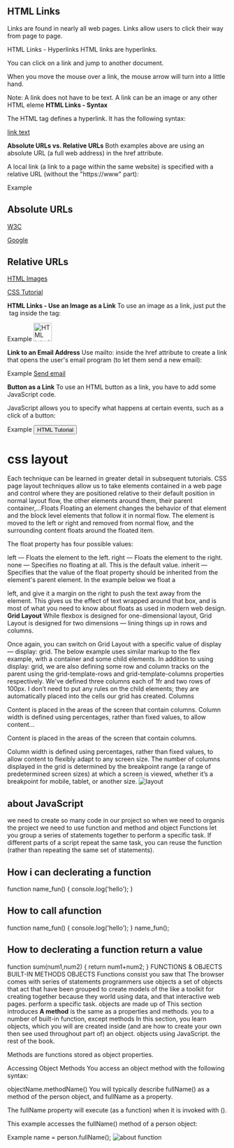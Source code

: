 ## HTML Links
Links are found in nearly all web pages. Links allow users to click their way from page to page.

HTML Links - Hyperlinks
HTML links are hyperlinks.

You can click on a link and jump to another document.

When you move the mouse over a link, the mouse arrow will turn into a little hand.

Note: A link does not have to be text. A link can be an image or any other HTML eleme
**HTML Links - Syntax**

The HTML <a> tag defines a hyperlink. It has the following syntax:

<a href="url">link text</a>

**Absolute URLs vs. Relative URLs**
Both examples above are using an absolute URL (a full web address) in the href attribute.

A local link (a link to a page within the same website) is specified with a relative URL (without the "https://www" part):


Example
<h2>Absolute URLs</h2>
<p><a href="https://www.w3.org/">W3C</a></p>
<p><a href="https://www.google.com/">Google</a></p>

<h2>Relative URLs</h2>
<p><a href="html_images.asp">HTML Images</a></p>
<p><a href="/css/default.asp">CSS Tutorial</a></p>

**HTML Links - Use an Image as a Link**
To use an image as a link, just put the <img> tag inside the <a> tag:

Example
<a href="default.asp">
<img src="smiley.gif" alt="HTML tutorial" style="width:42px;height:42px;">
</a>

**Link to an Email Address**
Use mailto: inside the href attribute to create a link that opens the user's email program (to let them send a new email):

Example
<a href="mailto:someone@example.com">Send email</a>

**Button as a Link**
To use an HTML button as a link, you have to add some JavaScript code.

JavaScript allows you to specify what happens at certain events, such as a click of a button:

Example
<button onclick="document.location='default.asp'">HTML Tutorial</button>
# css layout
Each technique can be learned in greater detail in subsequent tutorials. CSS page layout techniques allow us to take elements contained in a web page and control where they are positioned relative to their default position in normal layout flow, the other elements around them, their parent container,...Floats
Floating an element changes the behavior of that element and the block level elements that follow it in normal flow. The element is moved to the left or right and removed from normal flow, and the surrounding content floats around the floated item.

The float property has four possible values:

left — Floats the element to the left.
right — Floats the element to the right.
none — Specifies no floating at all. This is the default value.
inherit — Specifies that the value of the float property should be inherited from the element's parent element.
In the example below we float a <div> left, and give it a margin on the right to push the text away from the element. This gives us the effect of text wrapped around that box, and is most of what you need to know about floats as used in modern web design.
**Grid Layout**
While flexbox is designed for one-dimensional layout, Grid Layout is designed for two dimensions — lining things up in rows and columns.

Once again, you can switch on Grid Layout with a specific value of display — display: grid. The below example uses similar markup to the flex example, with a container and some child elements. In addition to using display: grid, we are also defining some row and column tracks on the parent using the grid-template-rows and grid-template-columns properties respectively. We've defined three columns each of 1fr and two rows of 100px. I don’t need to put any rules on the child elements; they are automatically placed into the cells our grid has created.
Columns

Content is placed in the areas of the screen that contain columns. Column width is defined using percentages, rather than fixed values, to allow content...

Content is placed in the areas of the screen that contain columns.

Column width is defined using percentages, rather than fixed values, to allow content to flexibly adapt to any screen size. The number of columns displayed in the grid is determined by the breakpoint range (a range of predetermined screen sizes) at which a screen is viewed, whether it’s a breakpoint for mobile, tablet, or another size.
![layout](https://visme.co/blog/wp-content/uploads/2018/03/How-Grids-Can-Help-You-Create-Professional-Looking-Designs-Composite-Grids.png)

## about JavaScript
we need to create so many code in our project so when we need to organis the project we need to use function and method and object Functions let you group a series of statements together to perform a 
specific task. If different parts of a script repeat the same task, you can 
reuse the function (rather than repeating the same set of statements).
## How i can declerating a function
function name_fun()
{
console.log('hello');
}
## How to call afunction 
function name_fun()
{
console.log('hello');
}
name_fun();
## How to declerating a function return a value
 function sum(num1,num2)
 {
return num1+num2;
 }
FUNCTIONS & OBJECTS BUILT-IN 
METHODS OBJECTS 
Functions consist  you saw that The browser comes with 
series of statements programmers use objects a set of objects that act 
that have been grouped to create models of the like a toolkit for creating 
together because they world using data, and that interactive web pages. 
perform a specific task. objects are made up of This section introduces 
**A method** is the same as a properties and methods. you to a number of built-in 
function, except methods In this section, you learn objects, which you will 
are created inside (and are how to create your own then see used throughout 
part of) an object. objects using JavaScript. the rest of the book. 

 Methods are functions stored as object properties.

Accessing Object Methods
You access an object method with the following syntax:

objectName.methodName()
You will typically describe fullName() as a method of the person object, and fullName as a property.

The fullName property will execute (as a function) when it is invoked with ().

This example accesses the fullName() method of a person object:

Example
name = person.fullName();
![about function](https://miro.medium.com/max/2106/1*65-jFc67sI1B5zRm_91vyQ.png)